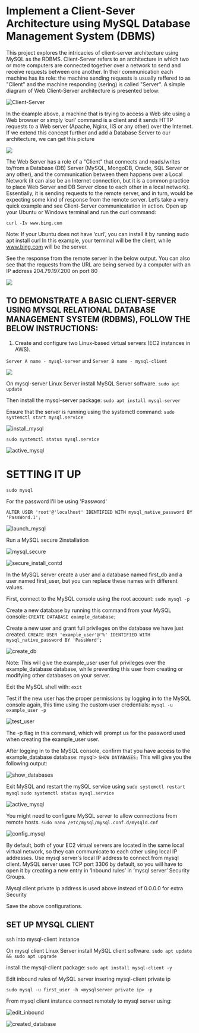 # Implement a Client-Sever Architecture using MySQL Database Management System (DBMS)

This project explores the intricacies of client-server architecture using MySQL as the RDBMS. 
Client-Server refers to an architecture in which two or more computers are connected together over a network to send and receive requests between one another. In their communication each machine has its role: the machine sending requests is usually reffered to as "Client" and the machine responding (sering) is called "Server". 
A simple diagram of Web Client-Server architecture is presented below: 

![Client-Server](./images/Client-Server_illustration.PNG)

In the example above, a machine that is trying to access a Web site using a Web browser or simply ‘curl’ command is a client and it sends HTTP requests to a Web server (Apache, Nginx, IIS or any other) over the Internet. If we extend this concept further and add a Database Server to our architecture, we can get this picture

![](./images/Client-Server_illustration.PNG)

The Web Server has a role of a "Client" that connects and reads/writes to/from a Database (DB) Server (MySQL, MongoDB, Oracle, SQL Server or any other), and the communication between them happens over a Local Network (it can also be an Internet connection, but it is a common practice to place Web Server and DB Server close to each other in a local network).
Essentially, it is sending requests to the remote server, and in turn, would be expecting some kind of response from the remote server. Let’s take a very quick example and see Client-Server communicatation in action. Open up your Ubuntu or Windows terminal and run the curl command:

`curl -Iv www.bing.com`

Note: If your Ubuntu does not have ‘curl’, you can install it by running sudo apt install curl In this example, your terminal will be the client, while www.bing.com will be the server.

See the response from the remote server in the below output. You can also see that the requests from the URL are being served by a computer with an IP address 204.79.197.200 on port 80

![](./images/server_port_80.PNG)

## TO DEMONSTRATE A BASIC CLIENT-SERVER USING MYSQL RELATIONAL DATABASE MANAGEMENT SYSTEM (RDBMS), FOLLOW THE BELOW INSTRUCTIONS:

1. Create and configure two Linux-based virtual servers (EC2 instances in AWS).

`Server A name - mysql-server` and `Server B name - mysql-client`

![](./images/mysql_instances.PNG)

On mysql-server Linux Server install MySQL Server software.
`sudo apt update`

Then install the mysql-server package:
`sudo apt install mysql-server`

Ensure that the server is running using the systemctl command:
`sudo systemctl start mysql.service`


![install_mysql](./images/install_mysql.PNG)

`sudo systemctl status mysql.service`

![active_mysql](images%5Cactive_mysql.PNG)

# SETTING IT UP
`sudo mysql`

For the password I'll be using 'Password'

`ALTER USER 'root'@'localhost' IDENTIFIED WITH mysql_native_password BY 'PassWord.1';`

![launch_mysql](images%5Claunch_mysql.PNG)

Run a MySQL secure 2installation

![mysql_secure](./images/mysql_secure_install.PNG)

![secure_install_contd](./images/mysql_secure_install_contd.PNG)


In the MySQL server create a user and a database named first_db and a user named first_user, but you can replace these names with different values.

First, connect to the MySQL console using the root account:
`sudo mysql -p`

Create a new database by running this command from your MySQL console:
`CREATE DATABASE example_database;`

Create a new user and grant full privileges on the database we have just created.
`CREATE USER 'example_user'@'%' IDENTIFIED WITH mysql_native_password BY 'PassWord';`

![create_db](./images/create_db.PNG)

Note: This will give the example_user user full privileges over the example_database database, while preventing this user from creating or modifying other databases on your server.

Exit the MySQL shell with: `exit`

Test if the new user has the proper permissions by logging in to the MySQL console again, this time using the custom user credentials:
`mysql -u example_user -p`

![test_user](./images/test_user_permission.PNG)

The -p flag in this command, which will prompt us for the password used when creating the example_user user.

After logging in to the MySQL console, confirm that you have access to the example_database database: mysql> `SHOW DATABASES;`
This will give you the following output:

![show_databases](./images/show_databases.PNG)

Exit MySQL and restart the mySQL service using
`sudo systemctl restart mysql` `sudo systemctl status mysql.service`

![active_mysql](./images//active_mysql.PNG)

You might need to configure MySQL server to allow connections from remote hosts.
`sudo nano /etc/mysql/mysql.conf.d/mysqld.cnf`

![config_mysql](./images/config_mysql.PNG)

By default, both of your EC2 virtual servers are located in the same local virtual network, so they can communicate to each other using local IP addresses. Use mysql server's local IP address to connect from mysql client. MySQL server uses TCP port 3306 by default, so you will have to open it by creating a new entry in ‘Inbound rules’ in ‘mysql server’ Security Groups.




Mysql client private ip address is used above instead of 0.0.0.0 for extra Security

Save the above configurations.
## SET UP MYSQL CLIENT
ssh into mysql-client instance

On mysql client Linux Server install MySQL client software.
`sudo apt update && sudo apt upgrade`

install the mysql-client package: `sudo apt install mysql-client -y`

Edit inbound rules of MySQL server insering mysql-client private ip

`sudo mysql -u first_user -h <mysqlserver private ip> -p`

From mysql client instance connect remotely to mysql server using:

![edit_inbound](./images/edit_inbound.PNG)

![created_database](./images/database_created_mysql_client.PNG)
